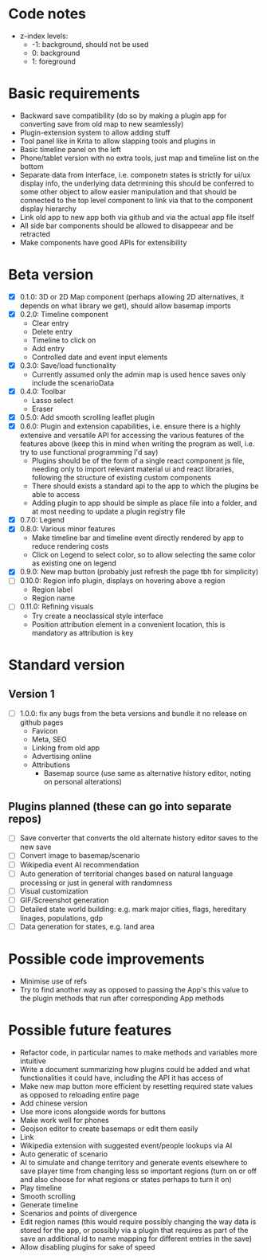# Code notes
- z-index levels:
  - -1: background, should not be used
  - 0: background
  - 1: foreground
# Basic requirements
- Backward save compatibility (do so by making a plugin app for converting save from old map to new seamlessly)
- Plugin-extension system to allow adding stuff
- Tool panel like in Krita to allow slapping tools and plugins in
- Basic timeline panel on the left
- Phone/tablet version with no extra tools, just map and timeline list on the bottom
- Separate data from interface, i.e. componetn states is strictly for ui/ux display info, the underlying data detrmining this should be conferred to some other object to allow easier manipulation and that should be connected to the top level component to link via that to the component display hierarchy
- Link old app to new app both via github and via the actual app file itself
- All side bar components should be allowed to disappeear and be retracted
- Make components have good APIs for extensibility
# Beta version
- [x] 0.1.0: 3D or 2D Map component (perhaps allowing 2D alternatives, it depends on what library we get), should allow basemap imports
- [x] 0.2.0: Timeline component
  - Clear entry
  - Delete entry
  - Timeline to click on
  - Add entry
  - Controlled date and event input elements
- [x] 0.3.0: Save/load functionality
  - Currently assumed only the admin map is used hence saves only include the scenarioData
- [x] 0.4.0: Toolbar
  - Lasso select
  - Eraser
- [x] 0.5.0: Add smooth scrolling leaflet plugin
- [x] 0.6.0: Plugin and extension capabilities, i.e. ensure there is a highly extensive and versatile API for accessing the various features of the features above (keep this in mind when writing the program as well, i.e. try to use functional programming I'd say)
  - Plugins should be of the form of a single react component js file, needing only to import relevant material ui and react libraries, following the structure of existing custom components
  - There should exists a standard api to the app to which the plugins be able to access
  - Adding plugin to app should be simple as place file into a folder, and at most needing to update a plugin registry file
- [x] 0.7.0: Legend
- [x] 0.8.0: Various minor features
  - Make timeline bar and timeline event directly rendered by app to reduce rendering costs
  - Click on Legend to select color, so to allow selecting the same color as existing one on legend
- [x] 0.9.0: New map button (probably just refresh the page tbh for simplicity)
- [ ] 0.10.0: Region info plugin, displays on hovering above a region
  - Region label
  - Region name
- [ ] 0.11.0: Refining visuals
  - Try create a neoclassical style interface
  - Position attribution element in a convenient location, this is mandatory as attribution is key
# Standard version
## Version 1
- [ ] 1.0.0: fix any bugs from the beta versions and bundle it no release on github pages
    - Favicon
    - Meta, SEO
    - Linking from old app
    - Advertising online
    - Attributions
      - Basemap source (use same as alternative history editor, noting on personal alterations)
## Plugins planned (these can go into separate repos)
- [ ] Save converter that converts the old alternate history editor saves to the new save
- [ ] Convert image to basemap/scenario
- [ ] Wikipedia event AI recommendation
- [ ] Auto generation of territorial changes based on natural language processing or just in general with randomness
- [ ] Visual customization
- [ ] GIF/Screenshot generation
- [ ] Detailed state world building: e.g. mark major cities, flags, hereditary linages, populations, gdp
- [ ] Data generation for states, e.g. land area

# Possible code improvements
- Minimise use of refs
- Try to find another way as opposed to passing the App's this value to the plugin methods that run after corresponding App methods
# Possible future features
- Refactor code, in particular names to make methods and variables more intuitive
- Write a document summarizing how plugins could be added and what functionalities it could have, including the API it has access of
- Make new map button more efficient by resetting required state values as opposed to reloading entire page
- Add chinese version
- Use more icons alongside words for buttons
- Make work well for phones
- Geojson editor to create basemaps or edit them easily
- Link
- Wikipedia extension with suggested event/people lookups via AI
- Auto generatic of scenario
- AI to simulate and change territory and generate events elsewhere to save player time from changing less so important regions (turn on or off and also choose for what regions or states perhaps to turn it on)
- Play timeline
- Smooth scrolling
- Generate timeline
- Scenarios and points of divergence
- Edit region names (this would require possibly changing the way data is stored for the app, or possibly via a plugin that requires as part of the save an additional id to name mapping for different entries in the save)
- Allow disabling plugins for sake of speed